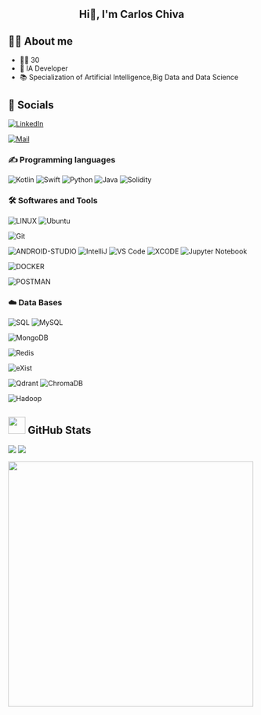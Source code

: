 
<h2 align="center">Hi👋, I'm Carlos Chiva</h2>


## 🙋‍♂️ About me
<ul>
  <li>👱‍♂️ 30</li>
  <li>📱 IA Developer</li>
  <li>📚 Specialization of Artificial Intelligence,Big Data and Data Science</li>
</ul>

## 🤝 Socials
[![LinkedIn](https://img.shields.io/badge/LinkedIn-%230077B5.svg?logo=linkedin&logoColor=white)](https://www.linkedin.com/in/carlos-chiva-andrio-6620502a7/)

[![Mail](https://img.shields.io/badge/-cxhiva@gmail.com-gray?logo=gmail&style=plastic)](mailto:cxhiva@gmail.com)

### ✍ Programming languages
![Kotlin](https://img.shields.io/badge/kotlin-black?style=plastic&logo=kotlin&logoColor=violet&labelColor=black&color=violet)
![Swift](https://img.shields.io/badge/Swift-black?style=plastic&logo=swift&logoColor=red&labelColor=black&color=red)  ![Python](https://img.shields.io/badge/Python-p?style=plastic&logo=python&logoColor=green&labelColor=black)
![Java](https://img.shields.io/badge/java-%23ED8B00.svg?style=plastic&logo=java&logoColor=red&labelColor=black)
![Solidity](https://img.shields.io/badge/Solidity-st?style=plastic&logo=solidity&logoColor=white&labelColor=363636&color=343434)

### 🛠️ Softwares and Tools
![LINUX](https://img.shields.io/badge/Linux-FCC624?style=plastic&logo=linux&logoColor=yellow&labelColor=black)
![Ubuntu](https://img.shields.io/badge/Ubuntu-E95420?style=plastic&logo=Ubuntu&logoColor=orange&labelColor=black)

![Git](https://img.shields.io/badge/Git-F05032?style=plastic&logo=Git&logoColor=white&labelColor=black)

![ANDROID-STUDIO](https://img.shields.io/badge/Android_Studio-%2320232a.svg?style=plastic&logo=android-studio&logoColor=%a4c639) 
![IntelliJ](http://img.shields.io/badge/IntelliJ-idea?style=plastic&logo=intellijidea&logoColor=red&labelColor=black) 
![VS Code](http://img.shields.io/badge/-VS%20Code-007ACC?style=plastic&logo=visual-studio-code&logoColor=blue&labelColor=white) 
![XCODE](https://img.shields.io/badge/Xcode-%231485D8?style=plastic&logo=xcode&logoColor=%231485D8&labelColor=black)
![Jupyter Notebook](https://img.shields.io/badge/Jupyter_Notebook-%23F37626?style=plastic&logo=jupyter&logoColor=black)

![DOCKER](https://img.shields.io/badge/Docker-%232496ED?style=plastic&logo=docker&logoColor=%232496ED&labelColor=black)

![POSTMAN](https://img.shields.io/badge/Postman-%23FF6C37?style=plastic&logo=postman&logoColor=%23FF6C37&labelColor=black)


### ☁️ Data Bases
![SQL](https://img.shields.io/badge/SQL-st?style=plastic&logo=microsoft-sql-server&logoColor=white&labelColor=blue&color=blue)
![MySQL](https://img.shields.io/badge/MySQL-st?style=plastic&logo=mysql&logoColor=blue&labelColor=orange&color=orange)

![MongoDB](https://img.shields.io/badge/MongoDB-st?style=plastic&logo=mongodb&logoColor=green&labelColor=black&color=black)

![Redis](https://img.shields.io/badge/Redis-st?style=plastic&logo=redis&logoColor=blue&labelColor=black&color=black)

![eXist](https://img.shields.io/badge/eXist-DB-st?style=plastic&logo=exist-db&logoColor=red&labelColor=black&color=black)

![Qdrant](https://img.shields.io/badge/Qdrant-DB-st?style=plastic&logo=qdrant&logoColor=blue&labelColor=black&color=black)
![ChromaDB](https://img.shields.io/badge/ChromaDB-DB-st?style=plastic&logo=chromadb&logoColor=white&labelColor=black&color=black)

![Hadoop](https://img.shields.io/badge/Hadoop-Framework-st?style=plastic&logo=hadoop&logoColor=yellow&labelColor=black&color=black)


## <img src="https://media.giphy.com/media/iY8CRBdQXODJSCERIr/giphy.gif" width="35"> GitHub Stats
![](https://github-readme-stats.vercel.app/api?username=CarlosChiva&theme=prussian&hide_border=false&include_all_commits=false&count_private=false)
![](https://github-readme-stats.vercel.app/api/top-langs/?username=CarlosChiva&theme=prussian&hide_border=false&include_all_commits=false&count_private=false&layout=compact)


<img src="https://media.giphy.com/media/YnexM9LwlwGu4Z1QnS/giphy-downsized-large.gif" width="500"/>




<!--
**CarlosChiva/CarlosChiva** is a ✨ _special_ ✨ repository because its `README.md` (this file) appears on your GitHub profile.

Here are some ideas to get you started:

- 🔭 I’m currently working on ...
- 🌱 I’m currently learning ...
- 👯 I’m looking to collaborate on ...
- 🤔 I’m looking for help with ...
- 💬 Ask me about ...
- 📫 How to reach me: ...
- 😄 Pronouns: ...
- ⚡ Fun fact: ...
-->
